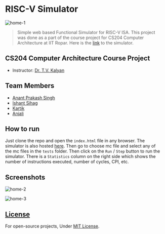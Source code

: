 # RISC-V Simulator
![home-1](https://github.com/TheViking733n/RISC-V-Simulator/assets/69471106/f4a72a4c-8d52-4981-97b4-a1c69caf6edb)

> Simple web based Functional Simulator for RISC-V ISA. This project was done as a part of the course project for CS204 Computer Architecture at IIT Ropar. Here is the [link](https://theviking733n.github.io/RISC-V-Simulator/) to the simulator.

## CS204 Computer Architecture Course Project
* Instructor: [Dr. T.V. Kalyan](https://iitrpr.irins.org/profile/105196)

## Team Members
* [Anant Prakash Singh](https://github.com/TheViking733n)
* [Ishant Sihag](https://github.com/IshantSihag)
* [Kartik](https://github.com/Kartik150704)
* [Anjali](https://github.com/anjali1068)

## How to run
Just clone the repo and open the `index.html` file in any browser. The simulator is also hosted [here](https://theviking733n.github.io/RISC-V-Simulator/). Then go to choose mc file and select any of the mc files in the `tests` folder. Then click on the `Run` / `Step` button to run the simulator. There is a `Statistics` column on the right side which shows the number of instructions executed, number of cycles, CPI, etc.

## Screenshots

![home-2](https://github.com/TheViking733n/RISC-V-Simulator/assets/69471106/e5a565cb-5e87-4102-9e47-00dda3611a33)

![home-3](https://github.com/TheViking733n/RISC-V-Simulator/assets/69471106/52b1bfd9-460d-445c-a84e-a0fae32af1c0)


## [License](/LICENSE)

For open-source projects, Under [MIT License](/LICENSE).
